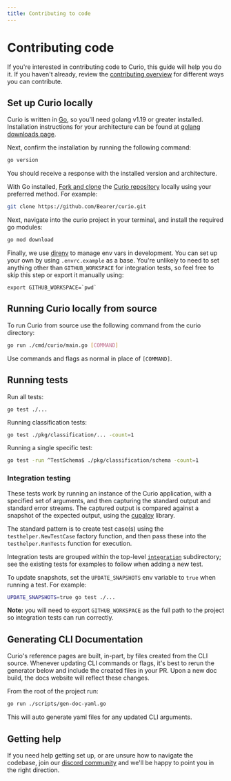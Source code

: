 ```yaml
---
title: Contributing to code
---
```


# Contributing code

If you're interested in contributing code to Curio, this guide will help you do it. If you haven't already, review the [contributing overview](/contributing/) for different ways you can contribute.

## Set up Curio locally

Curio is written in [Go](https://www.go.dev), so you'll need golang v1.19 or greater installed. Installation instructions for your architecture can be found at [golang downloads page](https://go.dev/dl/).

Next, confirm the installation by running the following command:

```bash
go version
```

You should receive a response with the installed version and architecture.

With Go installed, [Fork and clone](https://docs.github.com/en/get-started/quickstart/contributing-to-projects) the [Curio repository](https://github.com/Bearer/curio) locally using your preferred method. For example:

```bash
git clone https://github.com/Bearer/curio.git
```

Next, navigate into the curio project in your terminal, and install the required go modules:

```bash
go mod download
```

Finally, we use [direnv](https://direnv.net/) to manage env vars in development. You can set up your own by using `.envrc.example` as a base. You're unlikely to need to set anything other than `GITHUB_WORKSPACE` for integration tests, so feel free to skip this step or export it manually using:

```
export GITHUB_WORKSPACE=`pwd`
```

## Running Curio locally from source

To run Curio from source use the following command from the curio directory:

```bash
go run ./cmd/curio/main.go [COMMAND]
```
Use commands and flags as normal in place of `[COMMAND]`.

## Running tests

Run all tests:

``` shell
go test ./...
```

Running classification tests:

```bash
go test ./pkg/classification/... -count=1
```

Running a single specific test:

```bash
go test -run ^TestSchema$ ./pkg/classification/schema -count=1
```

### Integration testing

These tests work by running an instance of the Curio application, with a
specified set of arguments, and then capturing the standard output and standard
error streams. The captured output is compared against a snapshot of the
expected output, using the [cupaloy](https://github.com/bradleyjkemp/cupaloy)
library.

The standard pattern is to create test case(s) using the
`testhelper.NewTestCase` factory function, and then pass these into the
`testhelper.RunTests` function for execution.

Integration tests are grouped within the top-level
[`integration`](/integration) subdirectory; see the existing tests for examples
to follow when adding a new test.

To update snapshots, set the `UPDATE_SNAPSHOTS` env variable to `true` when running a test. For example:

```bash
UPDATE_SNAPSHOTS=true go test ./...
```

**Note:** you will need to export `GITHUB_WORKSPACE` as the full path to the project so integration tests can run correctly.

## Generating CLI Documentation

Curio's reference pages are built, in-part, by files created from the CLI source. Whenever updating CLI commands or flags, it's best to rerun the generator below and include the created files in your PR. Upon a new doc build, the docs website will reflect these changes.

From the root of the project run:

```bash
go run ./scripts/gen-doc-yaml.go
```

This will auto generate yaml files for any updated CLI arguments.

## Getting help

If you need help getting set up, or are unsure how to navigate the codebase, join our [discord community](https://discord.gg/eaHZBJUXRF) and we'll be happy to point you in the right direction.
